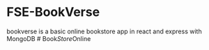# FSE-BookVerse
bookverse is a basic online bookstore app in react and express with MongoDB
#   B o o k _ S t o r e _ O n l i n e  
 
